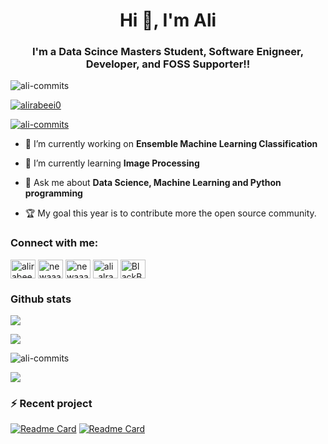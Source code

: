 <h1 align="center">Hi 👋, I'm Ali</h1>
<h3 align="center">I'm a Data Scince Masters Student, Software Enigneer, Developer, and FOSS Supporter!!</h3>

<!-- ## I'm a Data Scince Master Student, Software Enigneer, Developer, and FOSS Activist!! -->

<p align="left"> <img src="https://komarev.com/ghpvc/?username=ali-commits&label=Profile%20views&color=0e75b6&style=flat&" alt="ali-commits" /> </p>
<p align="left"> <a href="https://twitter.com/alirabeei0" target="blank"><img src="https://img.shields.io/twitter/follow/alirabeei0?logo=twitter&style=for-the-badge" alt="alirabeei0" /></a> </p>


<p align="left"> <a href="https://github.com/ryo-ma/github-profile-trophy"><img src="https://github-profile-trophy.vercel.app/?username=ali-commits&theme=nord&no-bg=true" alt="ali-commits" /></a> </p>



- 🔭 I’m currently working on **Ensemble Machine Learning Classification**

- 🌱 I’m currently learning **Image Processing**

- 💬 Ask me about **Data Science, Machine Learning and Python programming**
- 🏆 My goal this year is to contribute more the open source community.


<h3 align="left">Connect with me:</h3>
<p align="left">
<a href="https://twitter.com/alirabeei0" target="blank"><img align="center" src="https://raw.githubusercontent.com/rahuldkjain/github-profile-readme-generator/master/src/images/icons/Social/twitter.svg" alt="alirabeei0" height="30" width="40" /></a>
<a href="https://linkedin.com/in/newaaa41" target="blank"><img align="center" src="https://raw.githubusercontent.com/rahuldkjain/github-profile-readme-generator/master/src/images/icons/Social/linked-in-alt.svg" alt="newaaa41" height="30" width="40" /></a>
<a href="https://kaggle.com/newaaa41" target="blank"><img align="center" src="https://raw.githubusercontent.com/rahuldkjain/github-profile-readme-generator/master/src/images/icons/Social/kaggle.svg" alt="newaaa41" height="30" width="40" /></a>
<a href="https://www.hackerrank.com/ali_alrabeei" target="blank"><img align="center" src="https://raw.githubusercontent.com/rahuldkjain/github-profile-readme-generator/master/src/images/icons/Social/hackerrank.svg" alt="ali_alrabeei" height="30" width="40" /></a>
<a href="https://discord.gg/BlackBeard#3859" target="blank"><img align="center" src="https://raw.githubusercontent.com/rahuldkjain/github-profile-readme-generator/master/src/images/icons/Social/discord.svg" alt="BlackBeard#3859" height="30" width="40" /></a>
</p>




### Github stats

<p>
  <img align="center" src="https://github-readme-stats.vercel.app/api/top-langs/?username=ali-commits&theme=react&hide=HTML&langs_count=10&layout=compact" />
</p>
<p>
  <img align="center" src="https://github-readme-stats.vercel.app/api?username=ali-commits&theme=react&show_icons=true" />
</p>
<p><img align="center" src="https://github-readme-streak-stats.herokuapp.com/?user=ali-commits&theme=react" alt="ali-commits" /></p>

<a href="https://wakatime.com/@ali_commits">
  <img align="center" src="https://github-readme-stats.vercel.app/api/wakatime?username=ali_commits&theme=react&layout=compact" />
</a>

### ⚡ Recent project</summary>

[![Readme Card](https://github-readme-stats.vercel.app/api/pin/?username=ali-commits&repo=ML-FingersCounter&theme=react)](https://github.com/ali-commits/ML-FingersCounter)
[![Readme Card](https://github-readme-stats.vercel.app/api/pin/?username=ali-commits&repo=ML-FaceMaskDetection&theme=react)](https://github.com/ali-commits/ML-FaceMaskDetection)
